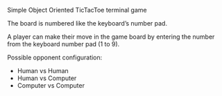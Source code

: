 Simple Object Oriented TicTacToe terminal game

The board is numbered like the keyboard’s number pad. 

A player can make their move in the game board by entering the number from the keyboard number pad (1 to 9).

Possible opponent configuration:
  - Human vs Human
  - Human vs Computer
  - Computer vs Computer
